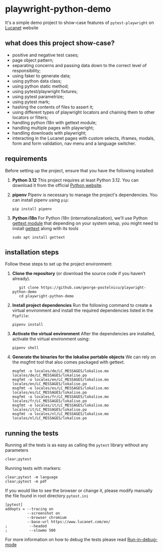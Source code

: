 # playwright-python-demo
It's a simple demo project to show-case features of `pytest-playwright` on [Lucanet](https://www.lucanet.com/en/) website

## what does this project show-case?
* positive and negative test cases;
* page object pattern;
* separating concerns and passing data down to the correct level of responsibility;
* using faker to generate data;
* using python data class;
* using python static method;
* using pytest/playwright fixtures;
* using pytest parametrize;
* using pytest mark;
* hashing the contents of files to assert it;
* using different types of playwright locators and chaining them to other locators or filters;
* handling python i18n with gettext module;
* handling multiple pages with playwright;
* handling downloads with playwright;
* interacting in the Lucanet pages with custom selects, iframes, modals, form and form validation, nav menu and a language switcher.

## requirements

Before setting up the project, ensure that you have the following installed:
1. **Python 3.12**
This project requires at least Python 3.12. You can download it from the official [Python website](https://www.python.org/downloads/).

2. **pipenv**
Pipenv is necessary to manage the project's dependencies. You can install pipenv using `pip`:
   ```shell
   pip install pipenv
   ```
   
3. **Python i18n**
For Python i18n (internationalization), we'll use Python [gettext module](https://docs.python.org/3/library/gettext.html)
that depending on your system setup, you might need to install [gettext](https://www.gnu.org/software/gettext/manual/) along with its tools
   ```shell
   sudo apt install gettext
   ```

## installation steps

Follow these steps to set up the project environment:
1. **Clone the repository** (or download the source code if you haven’t already).
   ```shell
      git clone https://github.com/george-postelnicu/playwright-python-demo
      cd playwright-python-demo
   ```

2. **Install project dependencies**
Run the following command to create a virtual environment and install the required dependencies listed in the `Pipfile`:
   ```shell
   pipenv install
   ```

3. **Activate the virtual environment**
After the dependencies are installed, activate the virtual environment using:
   ```shell
   pipenv shell
   ```

4. **Generate the binaries for the lokalise portable objects**
We can rely on the msgfmt tool that also comes packaged with gettext.
   ```shell
   msgfmt -o locales/de/LC_MESSAGES/lokalise.mo locales/de/LC_MESSAGES/lokalise.po
   msgfmt -o locales/en/LC_MESSAGES/lokalise.mo locales/en/LC_MESSAGES/lokalise.po
   msgfmt -o locales/es/LC_MESSAGES/lokalise.mo locales/es/LC_MESSAGES/lokalise.po
   msgfmt -o locales/fr/LC_MESSAGES/lokalise.mo locales/fr/LC_MESSAGES/lokalise.po
   msgfmt -o locales/it/LC_MESSAGES/lokalise.mo locales/it/LC_MESSAGES/lokalise.po
   msgfmt -o locales/nl/LC_MESSAGES/lokalise.mo locales/nl/LC_MESSAGES/lokalise.po
   ```

## running the tests
Running all the tests is as easy as calling the `pytest` library without any parameters
   ```shell
   clear;pytest
   ````

Running tests with markers:
   ```shell
   clear;pytest -m language
   clear;pytest -m pdf
   ```

If you would like to see the browser or change it, please modify manually the file found in root directory `pytest.ini`
   ```text
   [pytest]
   addopts = --tracing on
             --screenshot on
             --browser chromium
             --base-url https://www.lucanet.com/en/
   ;          --headed
   ;          --slowmo 500
   ```

For more information on how to debug the tests please read [Run-in-debug-mode](https://playwright.dev/python/docs/debug#run-in-debug-mode)
